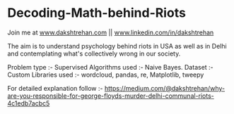 # Decoding-Math-behind-Riots

Join me at www.dakshtrehan.com || www.linkedin.com/in/dakshtrehan

The aim is to understand psychology behind riots in USA as well as in Delhi and contemplating what's collectively wrong in our society.

Problem type :- Supervised
Algorithms used :- Naive Bayes.
Dataset :- Custom
Libraries used :- wordcloud, pandas, re, Matplotlib, tweepy

For detailed explanation follow :- https://medium.com/@dakshtrehan/why-are-you-responsible-for-george-floyds-murder-delhi-communal-riots-4c1edb7acbc5
